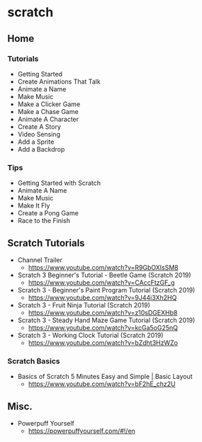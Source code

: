 # scratch
## Home
### Tutorials
* Getting Started
* Create Animations That Talk
* Animate a Name
* Make Music
* Make a Clicker Game
* Make a Chase Game
* Animate A Character
* Create A Story
* Video Sensing
* Add a Sprite
* Add a Backdrop

### Tips
* Getting Started with Scratch
* Animate A Name
* Make Music
* Make It Fly
* Create a Pong Game
* Race to the Finish

## Scratch Tutorials
* Channel Trailer
  * https://www.youtube.com/watch?v=R9GbOXIsSM8
* Scratch 3 Beginner's Tutorial - Beetle Game (Scratch 2019)
  * https://www.youtube.com/watch?v=CAccFtzGF_g
* Scratch 3 - Beginner's Paint Program Tutorial (Scratch 2019)
  * https://www.youtube.com/watch?v=9J44i3Xh2HQ
* Scratch 3 - Fruit Ninja Tutorial (Scratch 2019)
  * https://www.youtube.com/watch?v=z10sDGEXHb8
* Scratch 3 - Steady Hand Maze Game Tutorial (Scratch 2019)
  * https://www.youtube.com/watch?v=kcGa5oG25nQ
* Scratch 3 - Working Clock Tutorial (Scratch 2019)
  * https://www.youtube.com/watch?v=bZdht3HzWZo

### Scratch Basics
* Basics of Scratch 5 Minutes Easy and Simple | Basic Layout
  * https://www.youtube.com/watch?v=bF2hE_chz2U

## Misc.
* Powerpuff Yourself
  * https://powerpuffyourself.com/#!/en
